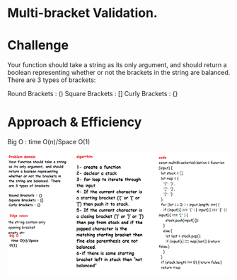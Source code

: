 # Multi-bracket Validation.


# Challenge 

Your function should take a string as its only argument, and should return a boolean representing whether or not the brackets in the string are balanced. There are 3 types of brackets:

Round Brackets : ()
Square Brackets : []
Curly Brackets : {}

# Approach & Efficiency

Big O : time O(n)/Space O(1)

![multi](../../images/multibrackettt.png)
